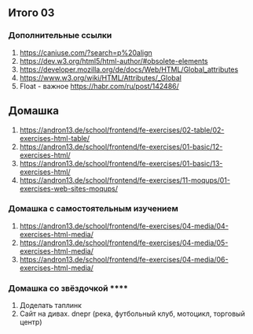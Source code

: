 ## Итого 03

### Дополнительные ссылки

1. https://caniuse.com/?search=p%20align
2. https://dev.w3.org/html5/html-author/#obsolete-elements
3. https://developer.mozilla.org/de/docs/Web/HTML/Global_attributes
4. https://www.w3.org/wiki/HTML/Attributes/_Global
5. Float - важное https://habr.com/ru/post/142486/

## Домашка

1. https://andron13.de/school/frontend/fe-exercises/02-table/02-exercises-html-table/
2. https://andron13.de/school/frontend/fe-exercises/01-basic/12-exercises-html/
3. https://andron13.de/school/frontend/fe-exercises/01-basic/13-exercises-html/
4. https://andron13.de/school/frontend/fe-exercises/11-moqups/01-exercises-web-sites-moqups/

### Домашка  с самостоятельным изучением

1. https://andron13.de/school/frontend/fe-exercises/04-media/04-exercises-html-media/
2. https://andron13.de/school/frontend/fe-exercises/04-media/05-exercises-html-media/
3. https://andron13.de/school/frontend/fe-exercises/04-media/06-exercises-html-media/


### Домашка со звёздочкой ****

1. Доделать таплинк
2. Сайт на дивах. dnepr (река, футбольный клуб, мотоцикл, торговый центр)

